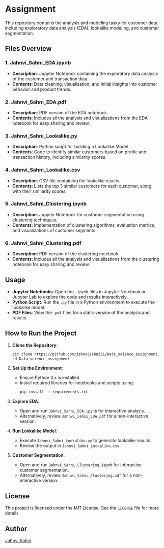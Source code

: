 # Assignment

This repository contains the analysis and modeling tasks for customer data, including exploratory data analysis (EDA), lookalike modeling, and customer segmentation.

## Files Overview

### 1. Jahnvi_Sahni_EDA.ipynb
- **Description**: Jupyter Notebook containing the exploratory data analysis of the customer and transaction data.
- **Contents**: Data cleaning, visualization, and initial insights into customer behavior and product trends.

### 2. Jahnvi_Sahni_EDA.pdf
- **Description**: PDF version of the EDA notebook.
- **Contents**: Includes all the analysis and visualizations from the EDA notebook for easy sharing and review.

### 3. Jahnvi_Sahni_Lookalike.py
- **Description**: Python script for building a Lookalike Model.
- **Contents**: Code to identify similar customers based on profile and transaction history, including similarity scores.

### 4. Jahnvi_Sahni_Lookalike.csv
- **Description**: CSV file containing the lookalike results.
- **Contents**: Lists the top 3 similar customers for each customer, along with their similarity scores.

### 5. Jahnvi_Sahni_Clustering.ipynb
- **Description**: Jupyter Notebook for customer segmentation using clustering techniques.
- **Contents**: Implementation of clustering algorithms, evaluation metrics, and visualizations of customer segments.

### 6. Jahnvi_Sahni_Clustering.pdf
- **Description**: PDF version of the clustering notebook.
- **Contents**: Includes all the analysis and visualizations from the clustering notebook for easy sharing and review.

## Usage

- **Jupyter Notebooks**: Open the `.ipynb` files in Jupyter Notebook or Jupyter Lab to explore the code and results interactively.
- **Python Script**: Run the `.py` file in a Python environment to execute the lookalike model.
- **PDF Files**: View the `.pdf` files for a static version of the analysis and results.

## How to Run the Project

1. **Clone the Repository**:
   ```bash
   git clone https://github.com/jahnvisahni31/Data_science_assignment.git
   cd Data_science_assignment
   ```

2. **Set Up the Environment**:
   - Ensure Python 3.x is installed.
   - Install required libraries for notebooks and scripts using:
     ```bash
     pip install -r requirements.txt
     ```

3. **Explore EDA**:
   - Open and run `Jahnvi_Sahni_EDA.ipynb` for interactive analysis.
   - Alternatively, review `Jahnvi_Sahni_EDA.pdf` for a non-interactive version.

4. **Run Lookalike Model**:
   - Execute `Jahnvi_Sahni_Lookalike.py` to generate lookalike results.
   - Review the output in `Jahnvi_Sahni_Lookalike.csv`.

5. **Customer Segmentation**:
   - Open and run `Jahnvi_Sahni_Clustering.ipynb` for interactive customer segmentation.
   - Alternatively, review `Jahnvi_Sahni_Clustering.pdf` for a non-interactive version.

## License

This project is licensed under the MIT License. See the `LICENSE` file for more details.

## Author

[Jahnvi Sahni](https://github.com/jahnvisahni31)
